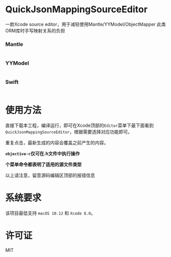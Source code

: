 # QuickJsonMappingSourceEditor
一款Xcode source editor，用于减轻使用Mantle/YYModel/ObjectMapper 此类ORM库时手写映射关系的负担

### Mantle
```objc

```
	
### YYModel
```objc

```	

### Swift
```swift

```	

使用方法
==============
直接下载本工程，编译运行，即可在Xcode顶部的`Editor`菜单下最下面看到`QuickJsonMappingSourceEditor`，根据需要选择对应功能即可。

重复点击，最新生成的内容会覆盖之前产生的内容。

**`objective-c`仅可在.h文件中执行操作**

**个菜单命令都表明了适用的源文件类型**

以上请注意，留意源码编辑区顶部的报错信息


系统要求
==============
该项目最低支持 `macOS 10.12` 和 `Xcode 8.0`。


许可证
==============
MIT
